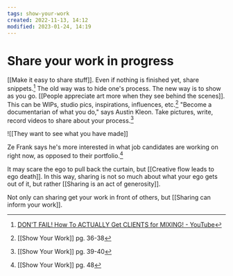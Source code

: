 ```yaml
---
tags: show-your-work 
created: 2022-11-13, 14:12
modified: 2023-01-24, 14:19
---
```


# Share your work in progress
[[Make it easy to share stuff]]. Even if nothing is finished yet, share snippets.[^1] The old way was to hide one's process. The new way is to show as you go. [[People appreciate art more when they see behind the scenes]]. This can be WIPs, studio pics, inspirations, influences, etc.[^2] "Become a documentarian of what you do," says Austin Kleon. Take pictures, write, record videos to share about your process.[^3]

![[They want to see what you have made]]

Ze Frank says he's more interested in what job candidates are working on right now, as opposed to their portfolio.[^4]

It may scare the ego to pull back the curtain, but [[Creative flow leads to ego death]]. In this way, sharing is not so much about what your ego gets out of it, but rather [[Sharing is an act of generosity]].

Not only can sharing get your work in front of others, but [[Sharing can inform your work]].

[^1]: [DON'T FAIL! How To ACTUALLY Get CLIENTS for MIXING! - YouTube](https://www.youtube.com/watch?v=PmoT3sAAhXg)
[^2]: [[Show Your Work]] pg. 36-38
[^3]: [[Show Your Work]] pg. 39-40
[^4]: [[Show Your Work]] pg. 48
